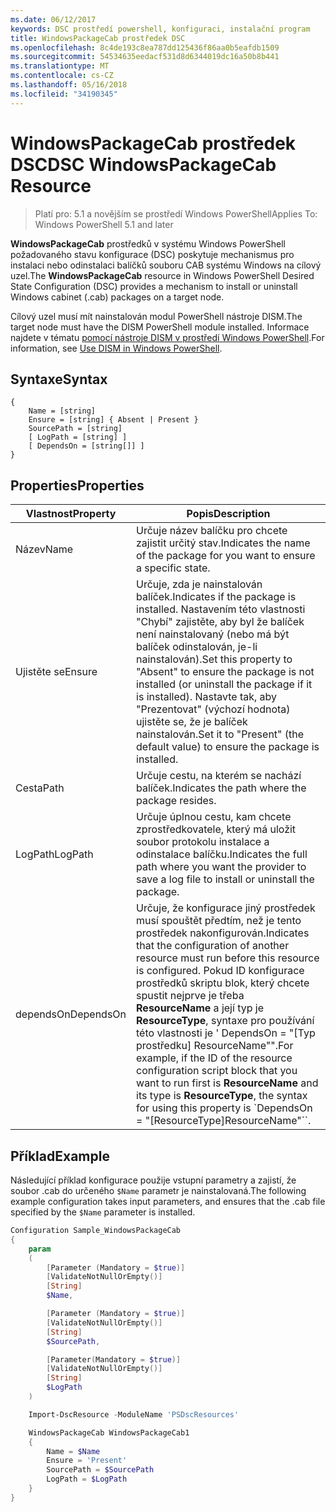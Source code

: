 ```yaml
---
ms.date: 06/12/2017
keywords: DSC prostředí powershell, konfiguraci, instalační program
title: WindowsPackageCab prostředek DSC
ms.openlocfilehash: 8c4de193c8ea787dd125436f86aa0b5eafdb1509
ms.sourcegitcommit: 54534635eedacf531d8d6344019dc16a50b8b441
ms.translationtype: MT
ms.contentlocale: cs-CZ
ms.lasthandoff: 05/16/2018
ms.locfileid: "34190345"
---
```

# <a name="dsc-windowspackagecab-resource"></a><span data-ttu-id="9a9bb-103">WindowsPackageCab prostředek DSC</span><span class="sxs-lookup"><span data-stu-id="9a9bb-103">DSC WindowsPackageCab Resource</span></span>

> <span data-ttu-id="9a9bb-104">Platí pro: 5.1 a novějším se prostředí Windows PowerShell</span><span class="sxs-lookup"><span data-stu-id="9a9bb-104">Applies To: Windows PowerShell 5.1 and later</span></span>

<span data-ttu-id="9a9bb-105">**WindowsPackageCab** prostředků v systému Windows PowerShell požadovaného stavu konfigurace (DSC) poskytuje mechanismus pro instalaci nebo odinstalaci balíčků souboru CAB systému Windows na cílový uzel.</span><span class="sxs-lookup"><span data-stu-id="9a9bb-105">The **WindowsPackageCab** resource in Windows PowerShell Desired State Configuration (DSC) provides a mechanism to install or uninstall Windows cabinet (.cab) packages on a target node.</span></span>

<span data-ttu-id="9a9bb-106">Cílový uzel musí mít nainstalován modul PowerShell nástroje DISM.</span><span class="sxs-lookup"><span data-stu-id="9a9bb-106">The target node must have the DISM PowerShell module installed.</span></span> <span data-ttu-id="9a9bb-107">Informace najdete v tématu [pomocí nástroje DISM v prostředí Windows PowerShell](https://msdn.microsoft.com/en-us/windows/hardware/commercialize/manufacture/desktop/use-dism-in-windows-powershell-s14).</span><span class="sxs-lookup"><span data-stu-id="9a9bb-107">For information, see [Use DISM in Windows PowerShell](https://msdn.microsoft.com/en-us/windows/hardware/commercialize/manufacture/desktop/use-dism-in-windows-powershell-s14).</span></span>


## <a name="syntax"></a><span data-ttu-id="9a9bb-108">Syntaxe</span><span class="sxs-lookup"><span data-stu-id="9a9bb-108">Syntax</span></span>

```
{
    Name = [string]
    Ensure = [string] { Absent | Present }
    SourcePath = [string]
    [ LogPath = [string] ]
    [ DependsOn = [string[]] ]
}
```

## <a name="properties"></a><span data-ttu-id="9a9bb-109">Properties</span><span class="sxs-lookup"><span data-stu-id="9a9bb-109">Properties</span></span>

|  <span data-ttu-id="9a9bb-110">Vlastnost</span><span class="sxs-lookup"><span data-stu-id="9a9bb-110">Property</span></span>  |  <span data-ttu-id="9a9bb-111">Popis</span><span class="sxs-lookup"><span data-stu-id="9a9bb-111">Description</span></span>   |
|---|---|
| <span data-ttu-id="9a9bb-112">Název</span><span class="sxs-lookup"><span data-stu-id="9a9bb-112">Name</span></span>| <span data-ttu-id="9a9bb-113">Určuje název balíčku pro chcete zajistit určitý stav.</span><span class="sxs-lookup"><span data-stu-id="9a9bb-113">Indicates the name of the package for you want to ensure a specific state.</span></span>|
| <span data-ttu-id="9a9bb-114">Ujistěte se</span><span class="sxs-lookup"><span data-stu-id="9a9bb-114">Ensure</span></span>| <span data-ttu-id="9a9bb-115">Určuje, zda je nainstalován balíček.</span><span class="sxs-lookup"><span data-stu-id="9a9bb-115">Indicates if the package is installed.</span></span> <span data-ttu-id="9a9bb-116">Nastavením této vlastnosti "Chybí" zajistěte, aby byl že balíček není nainstalovaný (nebo má být balíček odinstalován, je-li nainstalován).</span><span class="sxs-lookup"><span data-stu-id="9a9bb-116">Set this property to "Absent" to ensure the package is not installed (or uninstall the package if it is installed).</span></span> <span data-ttu-id="9a9bb-117">Nastavte tak, aby "Prezentovat" (výchozí hodnota) ujistěte se, že je balíček nainstalován.</span><span class="sxs-lookup"><span data-stu-id="9a9bb-117">Set it to "Present" (the default value) to ensure the package is installed.</span></span>|
| <span data-ttu-id="9a9bb-118">Cesta</span><span class="sxs-lookup"><span data-stu-id="9a9bb-118">Path</span></span>| <span data-ttu-id="9a9bb-119">Určuje cestu, na kterém se nachází balíček.</span><span class="sxs-lookup"><span data-stu-id="9a9bb-119">Indicates the path where the package resides.</span></span>|
| <span data-ttu-id="9a9bb-120">LogPath</span><span class="sxs-lookup"><span data-stu-id="9a9bb-120">LogPath</span></span>| <span data-ttu-id="9a9bb-121">Určuje úplnou cestu, kam chcete zprostředkovatele, který má uložit soubor protokolu instalace a odinstalace balíčku.</span><span class="sxs-lookup"><span data-stu-id="9a9bb-121">Indicates the full path where you want the provider to save a log file to install or uninstall the package.</span></span>|
| <span data-ttu-id="9a9bb-122">dependsOn</span><span class="sxs-lookup"><span data-stu-id="9a9bb-122">DependsOn</span></span> | <span data-ttu-id="9a9bb-123">Určuje, že konfigurace jiný prostředek musí spouštět předtím, než je tento prostředek nakonfigurován.</span><span class="sxs-lookup"><span data-stu-id="9a9bb-123">Indicates that the configuration of another resource must run before this resource is configured.</span></span> <span data-ttu-id="9a9bb-124">Pokud ID konfigurace prostředků skriptu blok, který chcete spustit nejprve je třeba **ResourceName** a její typ je **ResourceType**, syntaxe pro používání této vlastnosti je ' DependsOn = "[Typ prostředku] ResourceName"".</span><span class="sxs-lookup"><span data-stu-id="9a9bb-124">For example, if the ID of the resource configuration script block that you want to run first is **ResourceName** and its type is **ResourceType**, the syntax for using this property is \`DependsOn = "[ResourceType]ResourceName"\`\`.</span></span>|

## <a name="example"></a><span data-ttu-id="9a9bb-125">Příklad</span><span class="sxs-lookup"><span data-stu-id="9a9bb-125">Example</span></span>

<span data-ttu-id="9a9bb-126">Následující příklad konfigurace použije vstupní parametry a zajistí, že soubor .cab do určeného `$Name` parametr je nainstalovaná.</span><span class="sxs-lookup"><span data-stu-id="9a9bb-126">The following example configuration takes input parameters, and ensures that the .cab file specified by the `$Name` parameter is installed.</span></span>

```powershell
Configuration Sample_WindowsPackageCab
{
    param
    (
        [Parameter (Mandatory = $true)]
        [ValidateNotNullOrEmpty()]
        [String]
        $Name,

        [Parameter (Mandatory = $true)]
        [ValidateNotNullOrEmpty()]
        [String]
        $SourcePath,

        [Parameter(Mandatory = $true)]
        [ValidateNotNullOrEmpty()]
        [String]
        $LogPath
    )

    Import-DscResource -ModuleName 'PSDscResources'

    WindowsPackageCab WindowsPackageCab1
    {
        Name = $Name
        Ensure = 'Present'
        SourcePath = $SourcePath
        LogPath = $LogPath
    }
}
```
